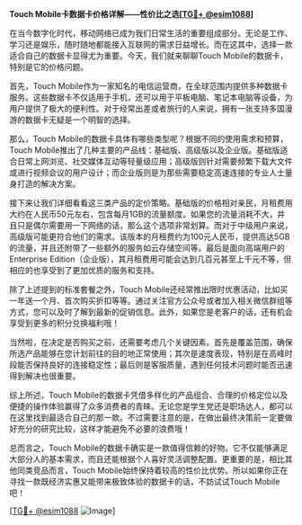 **Touch Mobile卡数据卡价格详解——性价比之选[[TG💪+ @esim1088](https://t.me/s/esim1088)]**

在当今数字化时代，移动网络已成为我们日常生活的重要组成部分。无论是工作、学习还是娱乐，随时随地都能接入互联网的需求日益增长。而在这其中，选择一款适合自己的数据卡显得尤为重要。今天，我们就来聊聊Touch Mobile的数据卡，特别是它的价格问题。

首先，Touch Mobile作为一家知名的电信运营商，在全球范围内提供多种数据卡服务。这些数据卡不仅适用于手机，还可以用于平板电脑、笔记本电脑等设备，为用户提供了极大的便利性。对于经常出差或者旅行的人来说，拥有一张支持多国漫游的数据卡无疑是一个明智的选择。

那么，Touch Mobile的数据卡具体有哪些类型呢？根据不同的使用需求和预算，Touch Mobile推出了几种主要的产品线：基础版、高级版以及企业版。基础版适合日常上网浏览、社交媒体互动等轻量级应用；高级版则针对需要频繁下载大文件或进行视频会议的用户设计；而企业版则是为那些需要稳定高速连接的专业人士量身打造的解决方案。

接下来让我们详细看看这三类产品的定价策略。基础版的价格相对亲民，月租费用大约在人民币50元左右，包含每月1GB的流量额度。如果您的流量消耗不大，并且只是偶尔需要用一下网络的话，那么这个选项非常划算。而对于中级用户来说，高级版可能更符合他们的需求。该版本的月租费约为100元人民币，提供高达5GB的流量，并且还附带了一些额外的服务如云存储空间等。最后是面向高端用户的Enterprise Edition（企业版），其月租费用可能会达到几百元甚至上千元不等，但相应的也享受到了更加优质的服务和支持。

除了上述提到的标准套餐之外，Touch Mobile还经常推出限时优惠活动，比如买一年送一个月、首次购买折扣等等。通过关注官方公众号或者加入相关微信群组等方式，您可以及时了解到最新的促销信息。此外，如果您是老客户的话，还有机会享受到更多的积分兑换福利哦！

当然啦，在决定是否购买之前，还需要考虑几个关键因素。首先是覆盖范围，确保所选产品能够在您计划前往的目的地正常使用；其次是速度表现，特别是在高峰时段能否保持良好的连接稳定性；最后则是客服质量，遇到任何技术问题时能否迅速得到解决也很重要。

综上所述，Touch Mobile的数据卡凭借多样化的产品组合、合理的价格定位以及便捷的操作体验赢得了众多消费者的青睐。无论您是学生党还是职场达人，都可以在这里找到最适合自己的那一款。不过需要注意的是，在做出最终决策前一定要做好充分的研究比较，这样才能避免不必要的浪费哦！

总而言之，Touch Mobile的数据卡确实是一款值得信赖的好物。它不仅能够满足大部分人的基本需求，而且还能根据个人喜好灵活调整配置。更重要的是，相比其他同类竞品而言，Touch Mobile始终保持着较高的性价比优势。所以如果你正在寻找一款既经济实惠又能带来极致体验的数据卡的话，不妨试试Touch Mobile吧！

[[TG💪+ @esim1088](https://t.me/s/esim1088) ![Image](https://i.postimg.cc/4NQfJmqS/Snipaste-2025-05-13-00-14-12.png)]